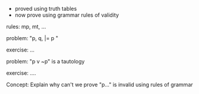 - proved using truth tables
- now prove using grammar rules of validity

rules: mp, mt, ...

problem: "p, q, |= p "

exercise: ...


problem: "p v ~p" is a tautology

exercise: ....

Concept: Explain why can't we prove "p..." is invalid using rules of grammar
